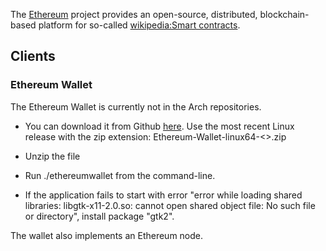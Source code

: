 The [Ethereum](https://github.com/ethereum/go-ethereum) project provides an open-source, distributed, blockchain-based platform for so-called [wikipedia:Smart contracts](https://en.wikipedia.org/wiki/Smart_contracts "wikipedia:Smart contracts").

## Clients

### Ethereum Wallet

The Ethereum Wallet is currently not in the Arch repositories.

*   You can download it from Github [here](https://github.com/ethereum/mist/releases). Use the most recent Linux release with the zip extension: Ethereum-Wallet-linux64-<<version>>.zip

*   Unzip the file

*   Run ./ethereumwallet from the command-line.

*   If the application fails to start with error "error while loading shared libraries: libgtk-x11-2.0.so: cannot open shared object file: No such file or directory", install package "gtk2".

The wallet also implements an Ethereum node.